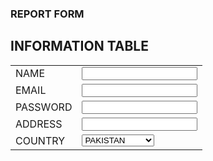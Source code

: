 <!DOCTYPE html>
<html lang="en">
<head>
    <meta charset="UTF-8">
    <meta name="viewport" content="width=device-width, initial-scale=1.0">
    <title>Document</title>
    <link rel="stylesheet" href="lable.css">
   
</head>
<body>
    <div class="form-container">
        <div class="form">
            <h3>REPORT FORM</h3>
            <h2>INFORMATION TABLE</h2>
            <form action="">
                <table>
                    <tr>
                        <td class="label-cell">
                            <label for="name">NAME</label>
                        </td>
                        <td>
                            <input type="text" id="name" name="name">
                        </td>
                    </tr>
                    <tr>
                        <td class="label-cell">
                            <label for="email">EMAIL</label>
                        </td>
                        <td>
                            <input type="email" id="email" name="email">
                        </td>
                    </tr>
                    <tr>
                        <td class="label-cell">
                            <label for="password">PASSWORD</label>
                        </td>
                        <td>
                            <input type="password" id="password" name="password">
                        </td>
                    </tr>
                    <tr>
                        <td class="label-cell">
                            <label for="address">ADDRESS</label>
                        </td>
                        <td>
                            <input type="text" id="address" name="address">
                        </td>
                    </tr>
                    <tr>
                        <td class="label-cell">
                            <label for="country">COUNTRY</label>
                        </td>
                        <td>
                           <select name="country" id="country">
                            <option value="PAKISTAN">PAKISTAN</option>
                            <option value="INDIA">INDIA</option>
                            <option value="CHINA">CHINA</option>
                            <option value="JAPAN">JAPAN</option>
                            <option value="AFGANISTAN">AFGANISTAN</option>
                            <option value="ENGLAD">ENGLAD</option>
                            <option value="SAUDI ARABIA">SAUDI ARABIA</option>



                           </select>
                       

                        </td>
                    </tr>
                    <tr>
                        <td class="label-cell">
                            <label for="gender">GENDER</label>
                        </td>
                        <td>
                            <input type="radio" name="gender" id="male" value="male">
                            <label for="male">MALE</label>
                            <input type="radio" name="gender" id="female" value="female">
                            <label for="female">FEMALE</label>
                        </td>
                    </tr>
                    <tr>
                        <td class="label-cell">
                            <label for="hobbies">HOBBIES</label>
                        </td>
                        <td>
                            <input type="checkbox" id="hobby1" name="hobby" value="hobby1">
                            <label for="hobby1">Hobby 1</label><br>
                            <input type="checkbox" id="hobby2" name="hobby" value="hobby2">
                            <label for="hobby2">Hobby 2</label><br>
                            <input type="checkbox" id="hobby1" name="hobby" value="hobby1">
                            <label for="hobby1">Hobby 1</label><br>
                            <input type="checkbox" id="hobby1" name="hobby" value="hobby1">
                            <label for="hobby1">Hobby 1</label><br>
                            <input type="checkbox" id="hobby2" name="hobby" value="hobby2">
                            <label for="hobby2">Hobby 2</label>
                        </td>
                    </tr>
                    
                    <tr>
                        <td class="label-cell">
        
                            <label for="name">YOUR WEB SITE</label>
                        </td>
                        <td>
        
                            <input type="text">
                        </td>
                    </tr>
                    <tr>
                        <td class="label-cell">
        
                            <label for="name">OTHER INFORMATION ABOUT YOU</label>
                        </td>
                        <td>
        
                            <TExtarea style="height: 150px;"></TExtarea>
                        </td>
                    </tr>
                    <tr>
                        <td class="label-cell">
                            <input type="button" value="SEND IN MY REPORT" alt="Submit">
        
                            <!-- <label for="name">SEND IN MY REPORT</label> -->
                        </td>
                        
                        <td >
                            <input type="button" value="ERASE REPORT FORM" onclick="this.form.reset(); return false;">
        
                            <!-- <label for="name">SEND IN MY REPORT</label> -->
                        </td>
                    </tr>
                    
                        
                       
                    
                </table>
                <br>
                <!-- Submit button with an image -->
                <input type="image" src="myimg.jpg" alt="Submit" width="50" height="50">
                
                <!-- Reset button with an image -->
                <input type="image" src="myimg.jpg" alt="Reset" width="50" height="50" onclick="this.form.reset(); return false;">
            </form>
        </div>
    </div>
</body>
</html>
